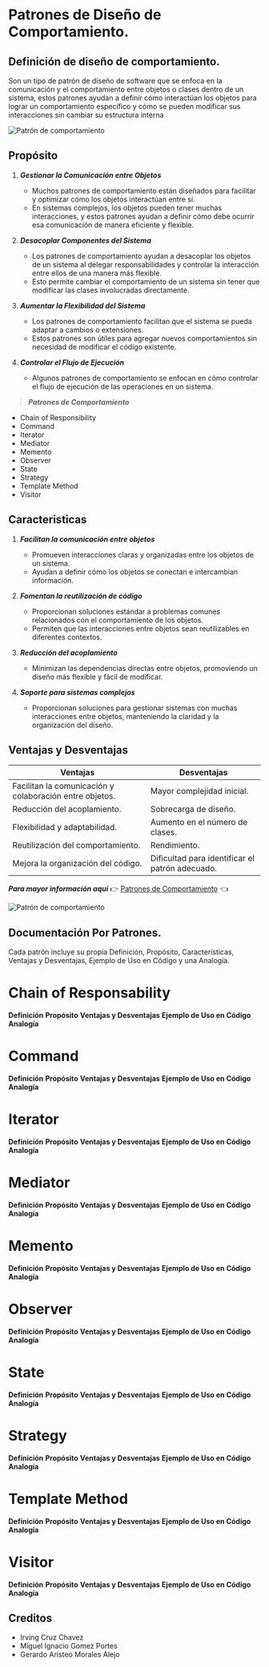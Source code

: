 # Patrones de Diseño de Comportamiento.

## Definición de diseño de comportamiento.
Son un tipo de patrón de diseño de software que se enfoca en la comunicación y el comportamiento entre objetos o clases dentro de un sistema, estos patrones ayudan a definir cómo interactúan los objetos para lograr un comportamiento específico y cómo se pueden modificar sus interacciones sin cambiar su estructura interna

![Patrón de comportamiento](https://laescuelaylosjuicios.com.ar/wp-content/uploads/comportamiento-humano85.jpg)

## Propósito
1. **_Gestionar la Comunicación entre Objetos_**
   - Muchos patrones de comportamiento están diseñados para facilitar y optimizar cómo los objetos interactúan entre sí.
   - En sistemas complejos, los objetos pueden tener muchas interacciones, y estos patrones ayudan a definir cómo debe ocurrir esa comunicación de manera eficiente y flexible.

2. **_Desacoplar Componentes del Sistema_**
   - Los patrones de comportamiento ayudan a desacoplar los objetos de un sistema al delegar responsabilidades y controlar la interacción entre ellos de una manera más flexible.
   - Esto permite cambiar el comportamiento de un sistema sin tener que modificar las clases involucradas directamente.

3. **_Aumentar la Flexibilidad del Sistema_**
   - Los patrones de comportamiento facilitan que el sistema se pueda adaptar a cambios o extensiones.
   - Estos patrones son útiles para agregar nuevos comportamientos sin necesidad de modificar el código existente.

4. **_Controlar el Flujo de Ejecución_**
   - Algunos patrones de comportamiento se enfocan en cómo controlar el flujo de ejecución de las operaciones en un sistema. 

> **_Patrones de Comportamiento_**
   - Chain of Responsibility
   - Command
   - Iterator
   - Mediator
   - Memento
   - Observer
   - State
   - Strategy
   - Template Method
   - Visitor

## Caracteristicas

1. **_Facilitan la comunicación entre objetos_**
   - Promueven interacciones claras y organizadas entre los objetos de un sistema.
   - Ayudan a definir cómo los objetos se conectan e intercambian información.

2. **_Fomentan la reutilización de código_**
   - Proporcionan soluciones estándar a problemas comunes relacionados con el comportamiento de los objetos.
   - Permiten que las interacciones entre objetos sean reutilizables en diferentes contextos.

3. **_Reducción del acoplamiento_**
   - Minimizan las dependencias directas entre objetos, promoviendo un diseño más flexible y fácil de modificar.

4. **_Soporte para sistemas complejos_**
   - Proporcionan soluciones para gestionar sistemas con muchas interacciones entre objetos, manteniendo la claridad y la organización del diseño.

## Ventajas y Desventajas

| **Ventajas** | **Desventajas** |
|--------------|--------------|
| Facilitan la comunicación y colaboración entre objetos.   | Mayor complejidad inicial.     |
| Reducción del acoplamiento.      | Sobrecarga de diseño.     |
| Flexibilidad y adaptabilidad.    | Aumento en el número de clases.  |
| Reutilización del comportamiento.    | Rendimiento.   |
| Mejora la organización del código.    | Dificultad para identificar el patrón adecuado.   |
**_Para mayor información aquí_** 👉
[Patrones de Comportamiento](https://dianagaerste.com/patrones-de-comportamiento/)   👈

![Patrón de comportamiento](https://somospnt.com/images/blog/articulos/136-patrones-de-comportamiento-strategy/strategy-and-tactics-pro-.png)

## Documentación Por Patrones.
Cada patrón incluye su propia Definición, Propósito, Características, Ventajas y Desventajas, Ejemplo de Uso en Código y una Analogía.
# Chain of Responsability
**Definición**
**Propósito**
**Ventajas y Desventajas**
**Ejemplo de Uso en Código**
**Analogía**

# Command
**Definición**
**Propósito**
**Ventajas y Desventajas**
**Ejemplo de Uso en Código**
**Analogía**

# Iterator
**Definición**
**Propósito**
**Ventajas y Desventajas**
**Ejemplo de Uso en Código**
**Analogía**

# Mediator
**Definición**
**Propósito**
**Ventajas y Desventajas**
**Ejemplo de Uso en Código**
**Analogía**

# Memento
**Definición**
**Propósito**
**Ventajas y Desventajas**
**Ejemplo de Uso en Código**
**Analogía**

# Observer
**Definición**
**Propósito**
**Ventajas y Desventajas**
**Ejemplo de Uso en Código**
**Analogía**

# State
**Definición**
**Propósito**
**Ventajas y Desventajas**
**Ejemplo de Uso en Código**
**Analogía**

# Strategy
**Definición**
**Propósito**
**Ventajas y Desventajas**
**Ejemplo de Uso en Código**
**Analogía**

# Template Method
**Definición**
**Propósito**
**Ventajas y Desventajas**
**Ejemplo de Uso en Código**
**Analogía**

# Visitor
**Definición**
**Propósito**
**Ventajas y Desventajas**
**Ejemplo de Uso en Código**
**Analogía**

## Creditos
 - Irving Cruz Chavez
 - Miguel Ignacio Gomez Portes
 - Gerardo Aristeo Morales Alejo
